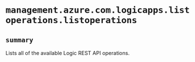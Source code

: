# `management.azure.com.logicapps.listoperations.listoperations`

## `summary`
Lists all of the available Logic REST API operations.


